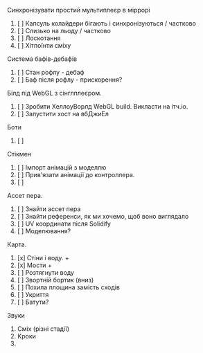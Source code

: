Синхронізувати простий мультиплеєр в міррорі
1. [ ] Капсуль колайдери бігають і синхронізуються / частково
1. [ ] Слизько на льоду / частково
1. [ ] Лоскотання
1. [ ] Хітпоїнти сміху

Система бафів-дебафів
1. [ ] Стан рофлу - дебаф
1. [ ] Баф після рофлу - прискорення?


Білд під WebGL з сінглплеєром.
1. [ ] Зробити ХеллоуВорлд WebGL build. Викласти на ітч.іо.
1. [ ] Запустити хост на вбДжиЕл


Боти 
1. [ ]

Стікмен
1. [ ] Імпорт анімацій з моделлю
1. [ ] Прив'язати анімації до контроллера.
1. [ ] 

Ассет пера.
1. [ ] Знайти ассет пера
1. [ ] Знайти референси, як ми хочемо, щоб воно виглядало
1. [ ] UV координати після Solidify
1. [ ] Моделювання? 

Карта.
1. [x] Стіни і воду. +
1. [x] Мости +
1. [ ] Розтягнути воду
1. [ ] Звортній бортик (вниз)
1. [ ] Похила площина замість сходів
1. [ ] Укриття
1. [ ] Батути?

Звуки
1. Сміх (різні стадії)
1. Кроки
1. 